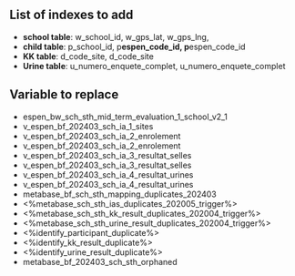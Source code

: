 ## List of indexes to add

- **school table**: w_school_id, w_gps_lat, w_gps_lng,
- **child table**: p_school_id, p**espen_code_id, p**espen_code_id
- **KK table**: d_code_site, d_code_site
- **Urine table**: u_numero_enquete_complet, u_numero_enquete_complet

## Variable to replace

- espen_bw_sch_sth_mid_term_evaluation_1_school_v2_1
- v_espen_bf_202403_sch_ia_1_sites
- v_espen_bf_202403_sch_ia_2_enrolement
- v_espen_bf_202403_sch_ia_2_enrolement
- v_espen_bf_202403_sch_ia_3_resultat_selles
- v_espen_bf_202403_sch_ia_3_resultat_selles
- v_espen_bf_202403_sch_ia_4_resultat_urines
- v_espen_bf_202403_sch_ia_4_resultat_urines
- metabase_bf_sch_sth_mapping_duplicates_202403
- <%metabase_sch_sth_ias_duplicates_202005_trigger%>
- <%metabase_sch_sth_kk_result_duplicates_202004_trigger%>
- <%metabase_sch_sth_urine_result_duplicates_202004_trigger%>
- <%identify_participant_duplicate%>
- <%identify_kk_result_duplicate%>
- <%identify_urine_result_duplicate%>
- metabase_bf_202403_sch_sth_orphaned
